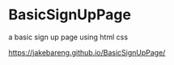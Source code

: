 # BasicSignUpPage
a basic sign up page using html css 

https://jakebareng.github.io/BasicSignUpPage/
